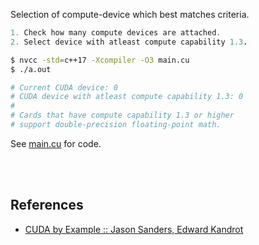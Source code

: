 Selection of compute-device which best matches criteria.

```c
1. Check how many compute devices are attached.
2. Select device with atleast compute capability 1.3.
```

```bash
$ nvcc -std=c++17 -Xcompiler -O3 main.cu
$ ./a.out

# Current CUDA device: 0
# CUDA device with atleast compute capability 1.3: 0
#
# Cards that have compute capability 1.3 or higher
# support double-precision floating-point math.
```

See [main.cu] for code.

[main.cu]: main.cu

<br>
<br>


## References

- [CUDA by Example :: Jason Sanders, Edward Kandrot](https://gist.github.com/wolfram77/72c51e494eaaea1c21a9c4021ad0f320)
